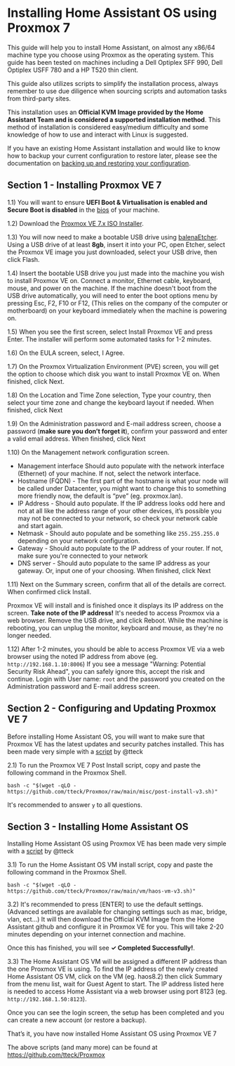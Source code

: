 # Installing Home Assistant OS using Proxmox 7 

This guide will help you to install Home Assistant, on almost any x86/64 machine type you choose using Proxmox as the operating system. This guide has been tested on machines including a Dell Optiplex SFF 990, Dell Optiplex USFF 780 and a HP T520 thin client.

This guide also utilizes scripts to simplify the installation process, always remember to use due diligence when sourcing scripts and automation tasks from third-party sites.

This installation uses an **Official KVM Image provided by the Home Assistant Team and is considered a supported installation method**. This method of installation is considered easy/medium difficulty and some knowledge of how to use and interact with Linux is suggested.

If you have an existing Home Assistant installation and would like to know how to backup your current configuration to restore later, please see the documentation on [backing up and restoring your configuration](https://www.home-assistant.io/common-tasks/supervised/#making-a-backup-from-the-ui).

## Section 1 - Installing Proxmox VE 7

1.1) You will want to ensure **UEFI Boot & Virtualisation is enabled and Secure Boot is disabled** in the [bios](https://www.lifewire.com/how-to-enter-bios-2624481) of your machine.

1.2) Download the [Proxmox VE 7.x ISO Installer](https://www.proxmox.com/en/downloads/category/iso-images-pve).

1.3) You will now need to make a bootable USB drive using [balenaEtcher](https://www.balena.io/etcher/). Using a USB drive of at least **8gb**, insert it into your PC, open Etcher, select the Proxmox VE image you just downloaded, select your USB drive, then click Flash.

1.4) Insert the bootable USB drive you just made into the machine you wish to install Proxmox VE on. Connect a monitor, Ethernet cable, keyboard, mouse, and power on the machine. If the machine doesn't boot from the USB drive automatically, you will need to enter the boot options menu by pressing Esc, F2, F10 or F12, (This relies on the company of the computer or motherboard) on your keyboard immediately when the machine is powering on. 

1.5) When you see the first screen, select Install Proxmox VE and press Enter. The installer will perform some automated tasks for 1-2 minutes.

1.6) On the EULA screen, select, I Agree.

1.7) On the Proxmox Virtualization Environment (PVE) screen, you will get the option to choose which disk you want to install Proxmox VE on. When finished, click Next.

1.8) On the Location and Time Zone selection, Type your country, then select your time zone and change the keyboard layout if needed. When finished, click Next

1.9) On the Administration password and E-mail address screen, choose a password (**make sure you don’t forget it**), confirm your password and enter a valid email address. When finished, click Next

1.10) On the Management network configuration screen.
   * Management interface Should auto populate with the network interface (Ethernet) of your machine. If not, select the network interface.
   * Hostname (FQDN) - The first part of the hostname is what your node will be called under Datacenter, you might want to change this to something more friendly now, the default is “pve” (eg. proxmox.lan).
   * IP Address - Should auto populate. If the IP address looks odd here and not at all like the address range of your other devices, it’s possible you may not be connected to your network, so check your network cable and start again.
   * Netmask - Should auto populate and be something like `255.255.255.0` depending on your network configuration.
   * Gateway - Should auto populate to the IP address of your router. If not, make sure you're connected to your network
   * DNS server - Should auto populate to the same IP address as your gateway. Or, input one of your choosing. When finished, click Next

1.11) Next on the Summary screen, confirm that all of the details are correct. When confirmed click Install.

Proxmox VE will install and is finished once it displays its IP address on the screen. **Take note of the IP address!** It's needed to access Proxmox via a web browser. Remove the USB drive, and click Reboot. While the machine is rebooting, you can unplug the monitor, keyboard and mouse, as they're no longer needed.

1.12) After 1-2 minutes, you should be able to access Proxmox VE via a web browser using the noted IP address from above (eg. `http://192.168.1.10:8006`) If you see a message "Warning: Potential Security Risk Ahead", you can safely ignore this, accept the risk and continue. Login with User name: `root` and the password you created on the Administration password and E-mail address screen. 

## Section 2 - Configuring and Updating Proxmox VE 7

Before installing Home Assistant OS, you will want to make sure that Proxmox VE has the latest updates and security patches installed. This has been made very simple with a [script](https://github.com/tteck/Proxmox/raw/main/misc/post-install-v3.sh) by @tteck

2.1) To run the Proxmox VE 7 Post Install script, copy and paste the following command in the Proxmox Shell.
```
bash -c "$(wget -qLO - https://github.com/tteck/Proxmox/raw/main/misc/post-install-v3.sh)"
```
It's recommended to answer `y` to all questions.

## Section 3 - Installing Home Assistant OS

Installing Home Assistant OS using Proxmox VE has been made very simple with a [script](https://github.com/tteck/Proxmox/raw/main/vm/haos-vm-v3.sh) by @tteck

3.1) To run the Home Assistant OS VM install script, copy and paste the following command in the Proxmox Shell.

```
bash -c "$(wget -qLO - https://github.com/tteck/Proxmox/raw/main/vm/haos-vm-v3.sh)"
```
3.2) It's recommended to press [ENTER] to use the default settings. (Advanced settings are available for changing settings such as mac, bridge, vlan, ect...) It will then download the Official KVM Image from the Home Assistant github and configure it in Proxmox VE for you. This will take 2-20 minutes depending on your internet connection and machine.

Once this has finished, you will see **✓ Completed Successfully!**.

3.3) The Home Assistant OS VM will be assigned a different IP address than the one Proxmox VE is using. To find the IP address of the newly created Home Assistant OS VM, click on the VM (eg. haos8.2) then click Summary from the menu list, wait for Guest Agent to start. The IP address listed here is needed to access Home Assistant via a web browser using port 8123 (eg. `http://192.168.1.50:8123`).

Once you can see the login screen, the setup has been completed and you can create a new account (or restore a backup).

That’s it, you have now installed Home Assistant OS using Proxmox VE 7

The above scripts (and many more) can be found at https://github.com/tteck/Proxmox
